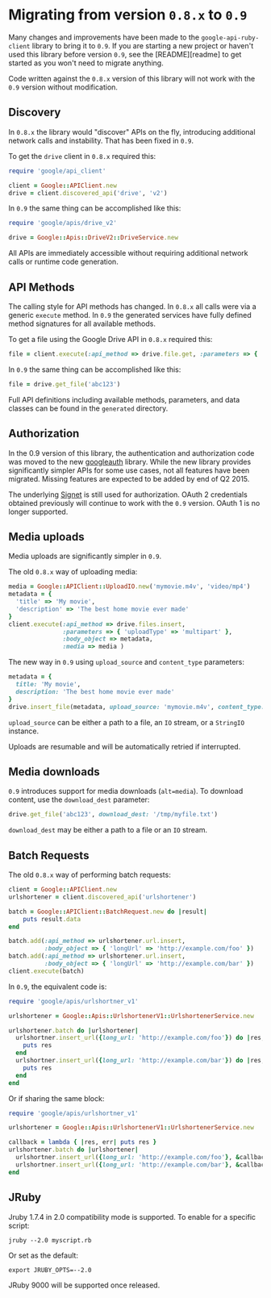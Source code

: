 # Migrating from version `0.8.x` to `0.9`

Many changes and improvements have been made to the `google-api-ruby-client`
library to bring it to `0.9`. If you are starting a new project or haven't used
this library before version `0.9`, see the [README][readme] to get started
as you won't need to migrate anything.

Code written against the `0.8.x` version of this library will not work with the `0.9`
version without modification.

## Discovery

In `0.8.x` the library would "discover" APIs on the fly, introducing
additional network calls and instability. That has been fixed in `0.9`.

To get the `drive` client in `0.8.x` required this:

```ruby
require 'google/api_client'

client = Google::APIClient.new
drive = client.discovered_api('drive', 'v2')
```

In `0.9` the same thing can be accomplished like this:

```ruby
require 'google/apis/drive_v2'

drive = Google::Apis::DriveV2::DriveService.new
```

All APIs are immediately accessible without requiring additional network calls or runtime code generation.

## API Methods

The calling style for API methods has changed. In `0.8.x` all calls were via a generic `execute` method. In `0.9`
the generated services have fully defined method signatures for all available methods.

To get a file using the Google Drive API in `0.8.x` required this:

```ruby
file = client.execute(:api_method => drive.file.get, :parameters => { 'id' => 'abc123' })
```

In `0.9` the same thing can be accomplished like this:

```ruby
file = drive.get_file('abc123')
```

Full API definitions including available methods, parameters, and data classes can be found in the `generated` directory.

## Authorization

In the 0.9 version of this library, the authentication and authorization code was moved
to the new [googleauth](https://github.com/google/google-auth-library-ruby) library. While the new library provides
significantly simpler APIs for some use cases, not all features have been migrated. Missing features
are expected to be added by end of Q2 2015.

The underlying [Signet](https://github.com/google/signet) is still used for authorization. OAuth 2 credentials obtained
previously will continue to work with the `0.9` version. OAuth 1 is no longer supported.

## Media uploads

Media uploads are significantly simpler in `0.9`.

The old `0.8.x` way of uploading media:

```ruby
media = Google::APIClient::UploadIO.new('mymovie.m4v', 'video/mp4')
metadata = {
  'title' => 'My movie',
  'description' => 'The best home movie ever made'
}
client.execute(:api_method => drive.files.insert,
               :parameters => { 'uploadType' => 'multipart' },
               :body_object => metadata,
               :media => media )
```

The new way in `0.9` using `upload_source` and `content_type` parameters:

```ruby
metadata = {
  title: 'My movie',
  description: 'The best home movie ever made'
}
drive.insert_file(metadata, upload_source: 'mymovie.m4v', content_type: 'video/mp4')
```

`upload_source` can be either a path to a file, an `IO` stream, or a `StringIO` instance.

Uploads are resumable and will be automatically retried if interrupted.

## Media downloads

`0.9` introduces support for media downloads (`alt=media`). To download content, use the `download_dest` parameter:

```ruby
drive.get_file('abc123', download_dest: '/tmp/myfile.txt')
```

`download_dest` may be either a path to a file or an `IO` stream.

## Batch Requests

The old `0.8.x` way of performing batch requests:

```ruby
client = Google::APIClient.new
urlshortener = client.discovered_api('urlshortener')

batch = Google::APIClient::BatchRequest.new do |result|
    puts result.data
end

batch.add(:api_method => urlshortener.url.insert,
          :body_object => { 'longUrl' => 'http://example.com/foo' })
batch.add(:api_method => urlshortener.url.insert,
          :body_object => { 'longUrl' => 'http://example.com/bar' })
client.execute(batch)
```

In `0.9`, the equivalent code is:

```ruby
require 'google/apis/urlshortner_v1'

urlshortener = Google::Apis::UrlshortenerV1::UrlshortenerService.new

urlshortener.batch do |urlshortener|
  urlshortner.insert_url({long_url: 'http://example.com/foo'}) do |res, err|
    puts res
  end
  urlshortner.insert_url({long_url: 'http://example.com/bar'}) do |res, err|
    puts res
  end
end
```

Or if sharing the same block:

```ruby
require 'google/apis/urlshortner_v1'

urlshortener = Google::Apis::UrlshortenerV1::UrlshortenerService.new

callback = lambda { |res, err| puts res }
urlshortener.batch do |urlshortener|
  urlshortner.insert_url({long_url: 'http://example.com/foo'}, &callback)
  urlshortner.insert_url({long_url: 'http://example.com/bar'}, &callback)
end
```

## JRuby

Jruby 1.7.4 in 2.0 compatibility mode is supported. To enable for a specific script:

```
jruby --2.0 myscript.rb
```

Or set as the default:

```
export JRUBY_OPTS=--2.0
```

JRuby 9000 will be supported once released.

